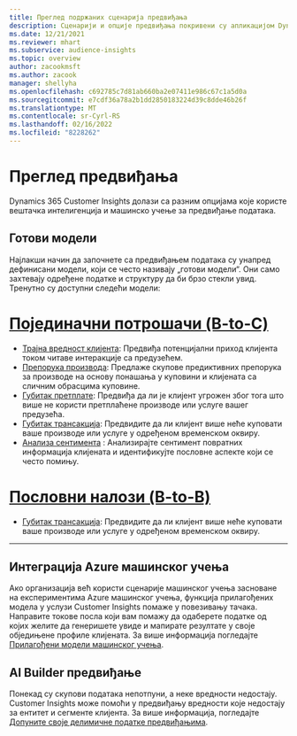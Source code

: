 ```yaml
---
title: Преглед подржаних сценарија предвиђања
description: Сценарији и опције предвиђања покривени су апликацијом Dynamics 365 Customer Insights.
ms.date: 12/21/2021
ms.reviewer: mhart
ms.subservice: audience-insights
ms.topic: overview
author: zacookmsft
ms.author: zacook
manager: shellyha
ms.openlocfilehash: c692785c7d81ab660ba2e07411e986c67c1a5d0a
ms.sourcegitcommit: e7cdf36a78a2b1dd2850183224d39c8dde46b26f
ms.translationtype: MT
ms.contentlocale: sr-Cyrl-RS
ms.lasthandoff: 02/16/2022
ms.locfileid: "8228262"
---
```

# <a name="predictions-overview"></a>Преглед предвиђања

Dynamics 365 Customer Insights долази са разним опцијама које користе вештачка интелигенција и машинско учење за предвиђање података. 

## <a name="out-of-box-models"></a>Готови модели

Најлакши начин да започнете са предвиђањем података су унапред дефинисани модели, који се често називају „готови модели“. Они само захтевају одређене податке и структуру да би брзо стекли увид. Тренутно су доступни следећи модели: 

# <a name="individual-consumers-b-to-c"></a>[Појединачни потрошачи (B-to-C)](#tab/b2c)

- [Трајна вредност клијента](predict-customer-lifetime-value.md): Предвиђа потенцијални приход клијента током читаве интеракције са предузећем.
- [Препорука производа](predict-product-recommendation.md): Предлаже скупове предиктивних препорука за производе на основу понашања у куповини и клијената са сличним обрасцима куповине.
- [Губитак претплате](predict-subscription-churn.md): Предвиђа да ли је клијент угрожен због тога што више не користи претплаћене производе или услуге вашег предузећа.
- [Губитак трансакција](predict-transactional-churn.md): Предвидите да ли клијент више неће куповати ваше производе или услуге у одређеном временском оквиру.
- [Анализа сентимента](sentiment-analysis.md) : Анализирајте сентимент повратних информација клијената и идентификујте пословне аспекте који се често помињу.

# <a name="business-accounts-b-to-b"></a>[Пословни налози (B-to-B)](#tab/b2b)

- [Губитак трансакција](predict-transactional-churn.md): Предвидите да ли клијент више неће куповати ваше производе или услуге у одређеном временском оквиру.

---


## <a name="azure-machine-learning-integration"></a>Интеграција Azure машинског учења

Ако организација већ користи сценарије машинског учења засноване на експериментима Azure машинског учења, функција прилагођених модела у услузи Customer Insights помаже у повезивању тачака. Направите токове посла који вам помажу да одаберете податке од којих желите да генеришете увиде и мапирате резултате у своје обједињене профиле клијената. За више информација погледајте [Прилагођени модели машинског учења](custom-models.md).

## <a name="ai-builder-prediction"></a>AI Builder предвиђање

Понекад су скупови података непотпуни, а неке вредности недостају. Customer Insights може помоћи у предвиђању вредности које недостају за ентитет и сегменте клијента. За више информација, погледајте [Допуните своје делимичне податке предвиђањима](predictions.md).
